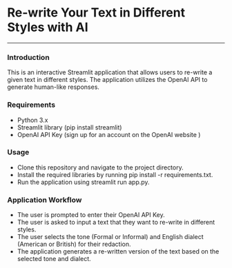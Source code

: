 # Re-write Your Text in Different Styles with AI
***

### Introduction
This is an interactive Streamlit application that allows users to re-write a given text in different styles. The application utilizes the OpenAI API to generate human-like responses.

### Requirements
- Python 3.x 
- Streamlit library (pip install streamlit)
- OpenAI API Key (sign up for an account on the OpenAI website )

### Usage
- Clone this repository and navigate to the project directory.
- Install the required libraries by running pip install -r requirements.txt.
- Run the application using streamlit run app.py.

### Application Workflow
- The user is prompted to enter their OpenAI API Key.
- The user is asked to input a text that they want to re-write in different styles.
- The user selects the tone (Formal or Informal) and English dialect (American or British) for their redaction.
- The application generates a re-written version of the text based on the selected tone and dialect.


